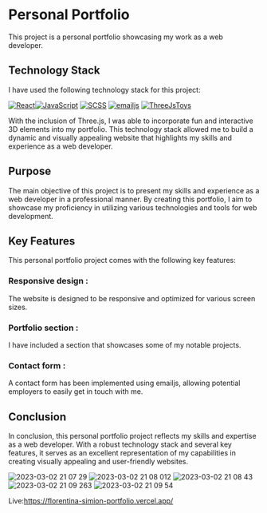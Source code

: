 # Personal Portfolio #
This project is a personal portfolio showcasing my work as a web developer. 

## Technology Stack ##
I have used the following technology stack for this project:

 <a target="_blank" rel="noopener noreferrer nofollow" href="https://camo.githubusercontent.com/ab4c3c731a174a63df861f7b118d6c8a6c52040a021a552628db877bd518fe84/68747470733a2f2f696d672e736869656c64732e696f2f62616467652f72656163742d2532333230323332612e7376673f7374796c653d666f722d7468652d6261646765266c6f676f3d7265616374266c6f676f436f6c6f723d253233363144414642"><img src="https://camo.githubusercontent.com/ab4c3c731a174a63df861f7b118d6c8a6c52040a021a552628db877bd518fe84/68747470733a2f2f696d672e736869656c64732e696f2f62616467652f72656163742d2532333230323332612e7376673f7374796c653d666f722d7468652d6261646765266c6f676f3d7265616374266c6f676f436f6c6f723d253233363144414642" alt="React" data-canonical-src="https://img.shields.io/badge/react-%2320232a.svg?style=for-the-badge&amp;logo=react&amp;logoColor=%2361DAFB" style="max-width: 100%;"></a><a target="_blank" rel="noopener noreferrer nofollow" href="https://developer.mozilla.org/en-US/docs/Web/JavaScript"><img src="https://img.shields.io/badge/JavaScript-%23F7DF1E.svg?style=for-the-badge&amp;logo=javascript&amp;logoColor=black" alt="JavaScript" style="max-width:100%;"></a>
<a target="_blank" rel="noopener noreferrer nofollow" href="https://sass-lang.com/"><img src="https://img.shields.io/badge/SCSS-%23CC6699.svg?style=for-the-badge&amp;logo=sass&amp;logoColor=white" alt="SCSS" style="max-width:100%;"></a>
<a target="_blank" rel="noopener noreferrer nofollow" href="https://www.emailjs.com/"><img src="https://img.shields.io/badge/emailjs-%23337AB7.svg?style=for-the-badge&amp;logo=emailjs&amp;logoColor=white" alt="emailjs" style="max-width:100%;"></a>
<a target="_blank" rel="noopener noreferrer nofollow" href="https://threejstoys.netlify.app/"><img src="https://img.shields.io/badge/ThreeJsToys-%23F5F5F5.svg?style=for-the-badge&amp;logo=data:image/png;base64,iVBORw0KGgoAAAANSUhEUgAAAAoAAAAKCAYAAACNMs+9AAAAF0lEQVQYV2NkQGD4z8DAwMDCxgGoAAH2QABf8WmX9AAAAAElFTkSuQmCC" alt="ThreeJsToys" style="max-width:100%;"></a>


With the inclusion of Three.js, I was able to incorporate fun and interactive 3D elements into my portfolio. This technology stack allowed me to build a dynamic and visually appealing website that highlights my skills and experience as a web developer.

## Purpose ##
The main objective of this project is to present my skills and experience as a web developer in a professional manner. By creating this portfolio, I aim to showcase my proficiency in utilizing various technologies and tools for web development.

## Key Features ##
This personal portfolio project comes with the following key features:

### Responsive design  : 
The website is designed to be responsive and optimized for various screen sizes.
### Portfolio section :  
I have included a section that showcases some of my notable projects.
### Contact form : 
A contact form has been implemented using emailjs, allowing potential employers to easily get in touch with me.
## Conclusion ##
In conclusion, this personal portfolio project reflects my skills and expertise as a web developer. With a robust technology stack and several key features, it serves as an excellent representation of my capabilities in creating visually appealing and user-friendly websites.

![2023-03-02 21 07 29](https://user-images.githubusercontent.com/92720989/222542378-2dd56f42-43f6-4f5d-b7cd-3091874c5a96.png)
![2023-03-02 21 08 012](https://user-images.githubusercontent.com/92720989/222542389-9903625a-1897-4941-ba1a-9075cde26243.png)
![2023-03-02 21 08 43](https://user-images.githubusercontent.com/92720989/222542403-a152e64f-3818-4328-97ec-a8e41055148f.png)
![2023-03-02 21 09 263](https://user-images.githubusercontent.com/92720989/222542411-e0652c01-57ee-43ce-a7d1-2a497702acb6.png)
![2023-03-02 21 09 54](https://user-images.githubusercontent.com/92720989/222542423-538aaeb9-0588-4f68-b04e-d8330e413425.png)


Live:https://florentina-simion-portfolio.vercel.app/
